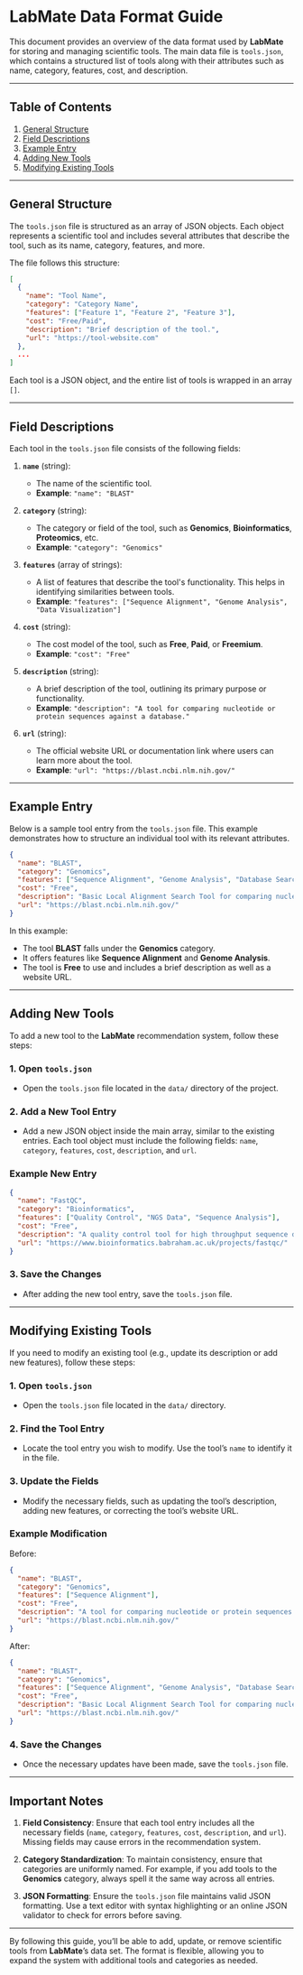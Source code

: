 
# **LabMate Data Format Guide**

This document provides an overview of the data format used by **LabMate** for storing and managing scientific tools. The main data file is `tools.json`, which contains a structured list of tools along with their attributes such as name, category, features, cost, and description.

---

## Table of Contents
1. [General Structure](#general-structure)
2. [Field Descriptions](#field-descriptions)
3. [Example Entry](#example-entry)
4. [Adding New Tools](#adding-new-tools)
5. [Modifying Existing Tools](#modifying-existing-tools)

---

## General Structure

The `tools.json` file is structured as an array of JSON objects. Each object represents a scientific tool and includes several attributes that describe the tool, such as its name, category, features, and more.

The file follows this structure:

```json
[
  {
    "name": "Tool Name",
    "category": "Category Name",
    "features": ["Feature 1", "Feature 2", "Feature 3"],
    "cost": "Free/Paid",
    "description": "Brief description of the tool.",
    "url": "https://tool-website.com"
  },
  ...
]
```

Each tool is a JSON object, and the entire list of tools is wrapped in an array `[]`.

---

## Field Descriptions

Each tool in the `tools.json` file consists of the following fields:

1. **`name`** (string):
   - The name of the scientific tool.
   - **Example**: `"name": "BLAST"`

2. **`category`** (string):
   - The category or field of the tool, such as **Genomics**, **Bioinformatics**, **Proteomics**, etc.
   - **Example**: `"category": "Genomics"`

3. **`features`** (array of strings):
   - A list of features that describe the tool's functionality. This helps in identifying similarities between tools.
   - **Example**: `"features": ["Sequence Alignment", "Genome Analysis", "Data Visualization"]`

4. **`cost`** (string):
   - The cost model of the tool, such as **Free**, **Paid**, or **Freemium**.
   - **Example**: `"cost": "Free"`

5. **`description`** (string):
   - A brief description of the tool, outlining its primary purpose or functionality.
   - **Example**: `"description": "A tool for comparing nucleotide or protein sequences against a database."`

6. **`url`** (string):
   - The official website URL or documentation link where users can learn more about the tool.
   - **Example**: `"url": "https://blast.ncbi.nlm.nih.gov/"`

---

## Example Entry

Below is a sample tool entry from the `tools.json` file. This example demonstrates how to structure an individual tool with its relevant attributes.

```json
{
  "name": "BLAST",
  "category": "Genomics",
  "features": ["Sequence Alignment", "Genome Analysis", "Database Search"],
  "cost": "Free",
  "description": "Basic Local Alignment Search Tool for comparing nucleotide or protein sequences against a database.",
  "url": "https://blast.ncbi.nlm.nih.gov/"
}
```

In this example:
- The tool **BLAST** falls under the **Genomics** category.
- It offers features like **Sequence Alignment** and **Genome Analysis**.
- The tool is **Free** to use and includes a brief description as well as a website URL.

---

## Adding New Tools

To add a new tool to the **LabMate** recommendation system, follow these steps:

### 1. Open `tools.json`

- Open the `tools.json` file located in the `data/` directory of the project.

### 2. Add a New Tool Entry

- Add a new JSON object inside the main array, similar to the existing entries. Each tool object must include the following fields: `name`, `category`, `features`, `cost`, `description`, and `url`.

### Example New Entry

```json
{
  "name": "FastQC",
  "category": "Bioinformatics",
  "features": ["Quality Control", "NGS Data", "Sequence Analysis"],
  "cost": "Free",
  "description": "A quality control tool for high throughput sequence data.",
  "url": "https://www.bioinformatics.babraham.ac.uk/projects/fastqc/"
}
```

### 3. Save the Changes

- After adding the new tool entry, save the `tools.json` file.

---

## Modifying Existing Tools

If you need to modify an existing tool (e.g., update its description or add new features), follow these steps:

### 1. Open `tools.json`

- Open the `tools.json` file located in the `data/` directory.

### 2. Find the Tool Entry

- Locate the tool entry you wish to modify. Use the tool’s `name` to identify it in the file.

### 3. Update the Fields

- Modify the necessary fields, such as updating the tool’s description, adding new features, or correcting the tool’s website URL.

### Example Modification

Before:

```json
{
  "name": "BLAST",
  "category": "Genomics",
  "features": ["Sequence Alignment"],
  "cost": "Free",
  "description": "A tool for comparing nucleotide or protein sequences.",
  "url": "https://blast.ncbi.nlm.nih.gov/"
}
```

After:

```json
{
  "name": "BLAST",
  "category": "Genomics",
  "features": ["Sequence Alignment", "Genome Analysis", "Database Search"],
  "cost": "Free",
  "description": "Basic Local Alignment Search Tool for comparing nucleotide or protein sequences against a database.",
  "url": "https://blast.ncbi.nlm.nih.gov/"
}
```

### 4. Save the Changes

- Once the necessary updates have been made, save the `tools.json` file.

---

## Important Notes

1. **Field Consistency**: Ensure that each tool entry includes all the necessary fields (`name`, `category`, `features`, `cost`, `description`, and `url`). Missing fields may cause errors in the recommendation system.

2. **Category Standardization**: To maintain consistency, ensure that categories are uniformly named. For example, if you add tools to the **Genomics** category, always spell it the same way across all entries.

3. **JSON Formatting**: Ensure the `tools.json` file maintains valid JSON formatting. Use a text editor with syntax highlighting or an online JSON validator to check for errors before saving.

---

By following this guide, you’ll be able to add, update, or remove scientific tools from **LabMate**’s data set. The format is flexible, allowing you to expand the system with additional tools and categories as needed.
